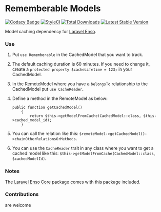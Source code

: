 # Rememberable Models
[![Codacy Badge](https://api.codacy.com/project/badge/Grade/2eba208ec82d485786715915ec75f8bf)](https://www.codacy.com/app/laravel-enso/Rememberable?utm_source=github.com&amp;utm_medium=referral&amp;utm_content=laravel-enso/Rememberable&amp;utm_campaign=Badge_Grade)
[![StyleCI](https://styleci.io/repos/90758167/shield?branch=master)](https://styleci.io/repos/90758167)
[![Total Downloads](https://poser.pugx.org/laravel-enso/rememberable/downloads)](https://packagist.org/packages/laravel-enso/rememberable)
[![Latest Stable Version](https://poser.pugx.org/laravel-enso/rememberable/version)](https://packagist.org/packages/laravel-enso/rememberable)

Model caching dependency for [Laravel Enso](https://github.com/laravel-enso/Enso).

### Use

1. Put `use Rememberable` in the CachedModel that you want to track.

2. The default caching duration is 60 minutes. If you need to change it, create a `protected property $cacheLifetime = 123;` in your CachedModel.

3. In the RemoteModel where you have a `belongsTo` relationship to the CachedModel put `use CacheReader`.

4. Define a method in the RemoteModel as below:

    ```
    public function getCachedModel()
        {
            return $this->getModelFromCache(CachedModel::class, $this->cached_model_id);
        }
    ```

5. You can call the relation like this: `$remoteModel->getCachedModel()->chainOtherRelationsOrMethods`.

6. You can use the `CacheReader` trait in any class where you want to get a cached model like this: `$this->getModelFromCache(CachedModel::class, $cachedModelId)`.

### Notes

The [Laravel Enso Core](https://github.com/laravel-enso/Core) package comes with this package included.

### Contributions

are welcome